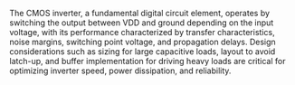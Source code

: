 The CMOS inverter, a fundamental digital circuit element, operates by switching the output between VDD and ground depending on the input voltage, with its performance characterized by transfer characteristics, noise margins, switching point voltage, and propagation delays. Design considerations such as sizing for large capacitive loads, layout to avoid latch-up, and buffer implementation for driving heavy loads are critical for optimizing inverter speed, power dissipation, and reliability.

